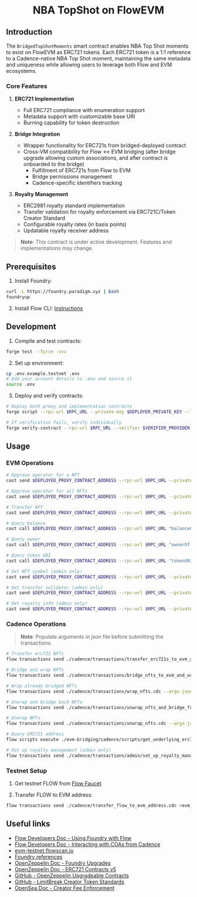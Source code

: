 # <h1 align="center"> NBA TopShot on FlowEVM </h1>

## Introduction

The `BridgedTopShotMoments` smart contract enables NBA Top Shot moments to exist on FlowEVM as ERC721 tokens. Each ERC721 token is a 1:1 reference to a Cadence-native NBA Top Shot moment, maintaining the same metadata and uniqueness while allowing users to leverage both Flow and EVM ecosystems.

### Core Features

1. **ERC721 Implementation**
   - Full ERC721 compliance with enumeration support
   - Metadata support with customizable base URI
   - Burning capability for token destruction

2. **Bridge Integration**
   - Wrapper functionality for ERC721s from bridged-deployed contract
   - Cross-VM compatibility for Flow ↔ EVM bridging (after bridge upgrade allowing custom associations, and after contract is onboarded to the bridge)
     - Fulfillment of ERC721s from Flow to EVM
     - Bridge permissions management
     - Cadence-specific identifiers tracking

3. **Royalty Management**
   - ERC2981 royalty standard implementation
   - Transfer validation for royalty enforcement via ERC721C/Token Creator Standard
   - Configurable royalty rates (in basis points)
   - Updatable royalty receiver address

> **Note**: This contract is under active development. Features and implementations may change.


## Prerequisites

1. Install Foundry:

```sh
curl -L https://foundry.paradigm.xyz | bash
foundryup
```

2. Install Flow CLI: [Instructions](https://developers.flow.com/tools/flow-cli/install)

## Development

1. Compile and test contracts:

```sh
forge test --force -vvv
```

2. Set up environment:


```sh
cp .env.example.testnet .env
# Add your account details to .env and source it
source .env
```

3. Deploy and verify contracts:

```sh
# Deploy both proxy and implementation contracts
forge script --rpc-url $RPC_URL --private-key $DEPLOYER_PRIVATE_KEY --legacy script/Deploy.s.sol:DeployScript --broadcast --verify --verifier $VERIFIER_PROVIDER --verifier-url $VERIFIER_URL

# If verification fails, verify individually
forge verify-contract --rpc-url $RPC_URL --verifier $VERIFIER_PROVIDER --verifier-url $VERIFIER_URL <address-of-contract-to-verify>
```

## Usage

### EVM Operations

```sh
# Approve operator for a NFT
cast send $DEPLOYED_PROXY_CONTRACT_ADDRESS --rpc-url $RPC_URL --private-key <private-key> --legacy "approve(address,uint256)" <operator-address> <token-id>

# Approve operator for all NFTs
cast send $DEPLOYED_PROXY_CONTRACT_ADDRESS --rpc-url $RPC_URL --private-key <private-key> --legacy "setApprovalForAll(address,bool)" <operator-address> <true>

# Transfer NFT
cast send $DEPLOYED_PROXY_CONTRACT_ADDRESS --rpc-url $RPC_URL --private-key <private-key> --legacy "safeTransferFrom(address,address,uint256)" <from-address> <to-address> <token-id>

# Query balance
cast call $DEPLOYED_PROXY_CONTRACT_ADDRESS --rpc-url $RPC_URL "balanceOf(address)(uint256)" $DEPLOYER_ADDRESS

# Query owner
cast call $DEPLOYED_PROXY_CONTRACT_ADDRESS --rpc-url $RPC_URL "ownerOf(uint256)(address)" <nft-id>

# Query token URI
cast call $DEPLOYED_PROXY_CONTRACT_ADDRESS --rpc-url $RPC_URL "tokenURI(uint256)(string)" <nft-id>

# Set NFT symbol (admin only)
cast send $DEPLOYED_PROXY_CONTRACT_ADDRESS --rpc-url $RPC_URL --private-key $DEPLOYER_PRIVATE_KEY --legacy "setSymbol(string)" <new-nft-symbol>

# Set transfer validator (admin only)
cast send $DEPLOYED_PROXY_CONTRACT_ADDRESS --rpc-url $RPC_URL --private-key $DEPLOYER_PRIVATE_KEY --legacy "setTransferValidator(address)" <validator-address>

# Set royalty info (admin only)
cast send $DEPLOYED_PROXY_CONTRACT_ADDRESS --rpc-url $RPC_URL --private-key $DEPLOYER_PRIVATE_KEY --legacy "setRoyaltyInfo((address,uint96))" "(<royalty-receiver-address>,<royalty-basis-points>)"
```

### Cadence Operations

> **Note**: Populate arguments in json file before submitting the transactions.

```sh
# Transfer erc721 NFTs
flow transactions send ./cadence/transactions/transfer_erc721s_to_evm_address.cdc --args-json "$(cat ./cadence/transactions/transfer_erc721s_to_evm_address_args.json)" --network <network> --signer <signer>

# Bridge and wrap NFTs
flow transactions send ./cadence/transactions/bridge_nfts_to_evm_and_wrap.cdc --args-json "$(cat ./cadence/transactions/bridge_nft_to_evm_and_wrap_args.json)" --network <network> --signer <signer> --gas-limit 8000

# Wrap already-bridged NFTs
flow transactions send ./cadence/transactions/wrap_nfts.cdc --args-json "$(cat ./cadence/transactions/wrap_nfts_args.json)" --network <network> --signer <signer>

# Unwrap and bridge back NFTs
flow transactions send ./cadence/transactions/unwrap_nfts_and_bridge_from_evm.cdc --args-json "$(cat ./cadence/transactions/unwrap_nfts_and_bridge_from_evm_args.json)" --network <network> --signer <signer> --gas-limit 8000

# Unwrap NFTs
flow transactions send ./cadence/transactions/unwrap_nfts.cdc --args-json "$(cat ./cadence/transactions/unwrap_nfts_args.json)" --network <network> --signer <signer>

# Query ERC721 address
flow scripts execute ./evm-bridging/cadence/scripts/get_underlying_erc721_address.cdc <nft_contract_flow_address> <nft_contract_evm_address> --network testnet

# Set up royalty management (admin only)
flow transactions send ./cadence/transactions/admin/set_up_royalty_management.cdc --args-json "$(cat ./cadence/transactions/admin/set_up_royalty_management_args.json)" --network <network> --signer <signer>
```

### Testnet Setup

1. Get testnet FLOW from [Flow Faucet](https://faucet.flow.com/fund-account)

2. Transfer FLOW to EVM address:

```sh
flow transactions send ./cadence/transfer_flow_to_evm_address.cdc <evm_address_hex> <ufix64_amount> --network testnet --signer testnet-account
```

## Useful links

- [Flow Developers Doc - Using Foundry with Flow](https://developers.flow.com/evm/guides/foundry)
- [Flow Developers Doc - Interacting with COAs from Cadence](https://developers.flow.com/evm/cadence/interacting-with-coa)
- [evm-testnet.flowscan.io](https://evm-testnet.flowscan.io)
- [Foundry references](https://book.getfoundry.sh/reference)
- [OpenZeppelin Doc - Foundry Upgrades](https://docs.openzeppelin.com/upgrades-plugins/foundry-upgrades)
- [OpenZeppelin Doc - ERC721 Contracts v5](https://docs.openzeppelin.com/contracts/5.x/api/token/erc721)
- [GitHub - OpenZeppelin Upgradeable Contracts](https://github.com/OpenZeppelin/openzeppelin-contracts-upgradeable)
- [GitHub - LimitBreak Creator Token Standards](https://github.com/limitbreakinc/creator-token-standards)
- [OpenSea Doc - Creator Fee Enforcement](https://docs.opensea.io/docs/creator-fee-enforcement)
